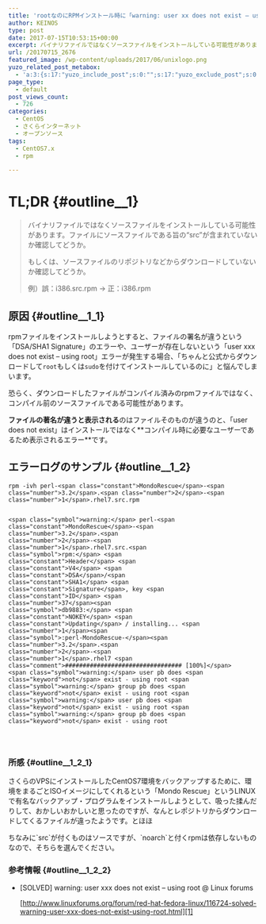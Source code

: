 ```yaml
---
title: 'rootなのにRPMインストール時に「warning: user xx does not exist – using root」エラー'
author: KEINOS
type: post
date: 2017-07-15T10:53:15+00:00
excerpt: バイナリファイルではなくソースファイルをインストールしている可能性があります。ファイルにソースファイルである旨の"src"が含まれていないか確認してどうか。もしくは、ソースファイルのリポジトリなどからダウンロードしていないか確認してみてください。
url: /20170715_2676
featured_image: /wp-content/uploads/2017/06/unixlogo.png
yuzo_related_post_metabox:
  - 'a:3:{s:17:"yuzo_include_post";s:0:"";s:17:"yuzo_exclude_post";s:0:"";s:21:"yuzo_disabled_related";N;}'
page_type:
  - default
post_views_count:
  - 726
categories:
  - CentOS
  - さくらインターネット
  - オープンソース
tags:
  - CentOS7.x
  - rpm

---
```

# TL;DR {#outline__1}

> バイナリファイルではなくソースファイルをインストールしている可能性があります。ファイルにソースファイルである旨の<span class="string">&#8220;src&#8221;</span>が含まれていないか確認してどうか。
> 
> もしくは、ソースファイルのリポジトリなどからダウンロードしていないか確認してどうか。
> 
> 例）誤：i386<span class="variable">.src</span><span class="variable">.rpm</span> → 正：i386<span class="variable">.rpm</span> 

## 原因 {#outline__1_1}

rpmファイルをインストールしようとすると、ファイルの署名が違うという「DSA/SHA1 Signature」のエラーや、ユーザーが存在しないという「user xxx does not exist &#8211; using root」エラーが発生する場合、「ちゃんと公式からダウンロードして`root`もしくは`sudo`を付けてインストールしているのに」と悩んでしまいます。

恐らく、ダウンロードしたファイルがコンパイル済みのrpmファイルではなく、コンパイル前のソースファイルである可能性があります。

**ファイルの著名が違うと表示される**のはファイルそのものが違うのと、「user does not exist」はインストールではなく\*\*コンパイル時に必要なユーザーであるため表示されるエラー\*\*です。

## エラーログのサンプル {#outline__1_2}

<div class="code-frame">
  <div class="highlight">
    <pre><code class="ruby">rpm -ivh perl-&lt;span class="constant">MondoRescue&lt;/span>-&lt;span class="number">3.2&lt;/span>.&lt;span class="number">2&lt;/span>-&lt;span class="number">1&lt;/span>.rhel7.src.rpm

  &lt;span class="symbol">warning:&lt;/span> perl-&lt;span class="constant">MondoRescue&lt;/span>-&lt;span class="number">3.2&lt;/span>.&lt;span class="number">2&lt;/span>-&lt;span class="number">1&lt;/span>.rhel7.src.&lt;span class="symbol">rpm:&lt;/span> &lt;span class="constant">Header&lt;/span> &lt;span class="constant">V4&lt;/span> &lt;span class="constant">DSA&lt;/span>/&lt;span class="constant">SHA1&lt;/span> &lt;span class="constant">Signature&lt;/span>, key &lt;span class="constant">ID&lt;/span> &lt;span class="number">37&lt;/span>&lt;span class="symbol">db9883:&lt;/span> &lt;span class="constant">NOKEY&lt;/span>
  &lt;span class="constant">Updating&lt;/span> / installing...
    &lt;span class="number">1&lt;/span>&lt;span class="symbol">:perl-MondoRescue-&lt;/span>&lt;span class="number">3.2&lt;/span>.&lt;span class="number">2&lt;/span>-&lt;span class="number">1&lt;/span>.rhel7   &lt;span class="comment">################################# [100%]&lt;/span>
  &lt;span class="symbol">warning:&lt;/span> user pb does &lt;span class="keyword">not&lt;/span> exist - using root
  &lt;span class="symbol">warning:&lt;/span> group pb does &lt;span class="keyword">not&lt;/span> exist - using root
  &lt;span class="symbol">warning:&lt;/span> user pb does &lt;span class="keyword">not&lt;/span> exist - using root
  &lt;span class="symbol">warning:&lt;/span> group pb does &lt;span class="keyword">not&lt;/span> exist - using root

</code></pre>
  </div>
</div>

### 所感 {#outline__1_2_1}

さくらのVPSにインストールしたCentOS7環境をバックアップするために、環境をまるごとISOイメージにしてくれるという「Mondo Rescue」というLINUXで有名なバックアップ・プログラムをインストールしようとして、吸った揉んだりして、おかしいおかしいと思ったのですが、なんとレポジトリからダウンロードしてくるファイルが違ったようです。とほほ
  
ちなみに\`src\`が付くものはソースですが、\`noarch\`と付くrpmは依存しないものなので、そちらを選んでください。

### 参考情報 {#outline__1_2_2}

  * [SOLVED] warning: user xxx does not exist &#8211; using root @ Linux forums
  
    [http://www.linuxforums.org/forum/red-hat-fedora-linux/116724-solved-warning-user-xxx-does-not-exist-using-root.html][1]

 [1]: http://www.linuxforums.org/forum/red-hat-fedora-linux/116724-solved-warning-user-xxx-does-not-exist-using-root.html "http://www.linuxforums.org/forum/red-hat-fedora-linux/116724-solved-warning-user-xxx-does-not-exist-using-root.html"